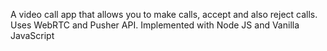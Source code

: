 A video call app that allows you to make calls, accept and also reject calls. Uses WebRTC and Pusher API. Implemented with Node JS and Vanilla JavaScript
